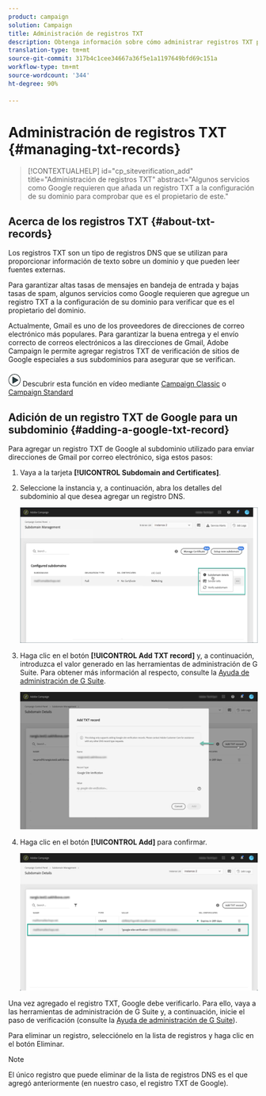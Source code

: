 ```yaml
---
product: campaign
solution: Campaign
title: Administración de registros TXT
description: Obtenga información sobre cómo administrar registros TXT para la verificación de la propiedad del dominio.
translation-type: tm+mt
source-git-commit: 317b4c1cee34667a36f5e1a1197649bfd69c151a
workflow-type: tm+mt
source-wordcount: '344'
ht-degree: 90%

---
```



# Administración de registros TXT {#managing-txt-records}

>[!CONTEXTUALHELP]
>id="cp_siteverification_add"
>title="Administración de registros TXT"
>abstract="Algunos servicios como Google requieren que añada un registro TXT a la configuración de su dominio para comprobar que es el propietario de este."

## Acerca de los registros TXT {#about-txt-records}

Los registros TXT son un tipo de registros DNS que se utilizan para proporcionar información de texto sobre un dominio y que pueden leer fuentes externas.

Para garantizar altas tasas de mensajes en bandeja de entrada y bajas tasas de spam, algunos servicios como Google requieren que agregue un registro TXT a la configuración de su dominio para verificar que es el propietario del dominio.

Actualmente, Gmail es uno de los proveedores de direcciones de correo electrónico más populares. Para garantizar la buena entrega y el envío correcto de correos electrónicos a las direcciones de Gmail, Adobe Campaign le permite agregar registros TXT de verificación de sitios de Google especiales a sus subdominios para asegurar que se verifican.

![](assets/do-not-localize/how-to-video.png) Descubrir esta función en vídeo mediante [Campaign Classic](https://experienceleague.adobe.com/docs/campaign-classic-learn/control-panel/subdomains-and-certificates/google-txt-record-management.html?lang=en#subdomains-and-certificates) o [Campaign Standard](https://experienceleague.adobe.com/docs/campaign-standard-learn/control-panel/subdomains-and-certificates/google-txt-record-management.html?lang=en#subdomains-and-certificates)

## Adición de un registro TXT de Google para un subdominio {#adding-a-google-txt-record}

Para agregar un registro TXT de Google al subdominio utilizado para enviar direcciones de Gmail por correo electrónico, siga estos pasos:

1. Vaya a la tarjeta **[!UICONTROL Subdomain and Certificates]**.

1. Seleccione la instancia y, a continuación, abra los detalles del subdominio al que desea agregar un registro DNS.

   ![](assets/txt_subdomaindetails.png)

1. Haga clic en el botón **[!UICONTROL Add TXT record]** y, a continuación, introduzca el valor generado en las herramientas de administración de G Suite. Para obtener más información al respecto, consulte la [Ayuda de administración de G Suite](https://support.google.com/a/answer/183895).

   ![](assets/txt_addtxt.png)

1. Haga clic en el botón **[!UICONTROL Add]** para confirmar.

   ![](assets/txt_txtadded.png)

Una vez agregado el registro TXT, Google debe verificarlo. Para ello, vaya a las herramientas de administración de G Suite y, a continuación, inicie el paso de verificación (consulte la [Ayuda de administración de G Suite](https://support.google.com/a/answer/183895)).

Para eliminar un registro, selecciónelo en la lista de registros y haga clic en el botón Eliminar.

>[!NOTE]
>
>El único registro que puede eliminar de la lista de registros DNS es el que agregó anteriormente (en nuestro caso, el registro TXT de Google).
